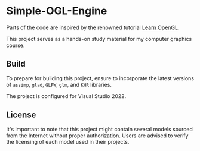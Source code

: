 # Simple-OGL-Engine
Parts of the code are inspired by the renowned tutorial [Learn OpenGL](https://learnopengl.com/).

This project serves as a hands-on study material for my computer graphics course.

## Build
To prepare for building this project, ensure to incorporate the latest versions of `assimp`, `glad`, `GLFW`, `glm`, and `KHR` libraries.

The project is configured for Visual Studio 2022.

## License
It's important to note that this project might contain several models sourced from the Internet without proper authorization. Users are advised to verify the licensing of each model used in their projects.